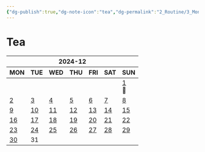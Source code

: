 ```yaml
---
{"dg-publish":true,"dg-note-icon":"tea","dg-permalink":"2_Routine/3_Monthly/Overview/tea","tags":["monthly","tea","overview"],"permalink":"/2_Routine/3_Monthly/Overview/tea/","dgPassFrontmatter":true,"noteIcon":"tea"}
---
```


# Tea
<table class="habitt" style="width: 100%;"><thead><tr><th class="habitt-head" colspan="7">2024-12</th></tr><tr><th class="habitt-th habitt-th-0">MON</th><th class="habitt-th habitt-th-1">TUE</th><th class="habitt-th habitt-th-2">WED</th><th class="habitt-th habitt-th-3">THU</th><th class="habitt-th habitt-th-4">FRI</th><th class="habitt-th habitt-th-5">SAT</th><th class="habitt-th habitt-th-6">SUN</th></tr></thead><tbody><tr><td class="habitt-td habitt-td--disabled "><div class="habitt-c"><div class="habitt-date"></div><div class="habitt-dots"></div></div></td><td class="habitt-td habitt-td--disabled "><div class="habitt-c"><div class="habitt-date"></div><div class="habitt-dots"></div></div></td><td class="habitt-td habitt-td--disabled "><div class="habitt-c"><div class="habitt-date"></div><div class="habitt-dots"></div></div></td><td class="habitt-td habitt-td--disabled "><div class="habitt-c"><div class="habitt-date"></div><div class="habitt-dots"></div></div></td><td class="habitt-td habitt-td--disabled "><div class="habitt-c"><div class="habitt-date"></div><div class="habitt-dots"></div></div></td><td class="habitt-td habitt-td--disabled "><div class="habitt-c"><div class="habitt-date"></div><div class="habitt-dots"></div></div></td><td class="habitt-td habitt-td--1 habitt-td--checked"><div class="habitt-c"><div class="habitt-date"><a class="internal-link" data-href="2_Routine/1_Daily/Drinks/2024-12-01.md" target="_blank" rel="noopener" href="2_Routine/1_Daily/Drinks/2024-12-01.md">1</a></div><div class="habitt-dots"><div class="habit-content">🍵
</div></div></div></td></tr><tr><td class="habitt-td habitt-td--2 habitt-td--checked"><div class="habitt-c"><div class="habitt-date"><a class="internal-link" data-href="2_Routine/1_Daily/Drinks/2024-12-02" target="_blank" rel="noopener" href="2_Routine/1_Daily/Drinks/2024-12-02">2</a></div><div class="habitt-dots"><div class="habit-content"></div></div></div></td><td class="habitt-td habitt-td--3 habitt-td--checked"><div class="habitt-c"><div class="habitt-date"><a class="internal-link" data-href="2_Routine/1_Daily/Drinks/2024-12-03" target="_blank" rel="noopener" href="2_Routine/1_Daily/Drinks/2024-12-03">3</a></div><div class="habitt-dots"><div class="habit-content"></div></div></div></td><td class="habitt-td habitt-td--4 habitt-td--checked"><div class="habitt-c"><div class="habitt-date"><a class="internal-link" data-href="2_Routine/1_Daily/Drinks/2024-12-04" target="_blank" rel="noopener" href="2_Routine/1_Daily/Drinks/2024-12-04">4</a></div><div class="habitt-dots"><div class="habit-content"></div></div></div></td><td class="habitt-td habitt-td--5 habitt-td--checked"><div class="habitt-c"><div class="habitt-date"><a class="internal-link" data-href="2_Routine/1_Daily/Drinks/2024-12-05" target="_blank" rel="noopener" href="2_Routine/1_Daily/Drinks/2024-12-05">5</a></div><div class="habitt-dots"><div class="habit-content"></div></div></div></td><td class="habitt-td habitt-td--6 habitt-td--checked"><div class="habitt-c"><div class="habitt-date"><a class="internal-link" data-href="2_Routine/1_Daily/Drinks/2024-12-06" target="_blank" rel="noopener" href="2_Routine/1_Daily/Drinks/2024-12-06">6</a></div><div class="habitt-dots"><div class="habit-content"></div></div></div></td><td class="habitt-td habitt-td--7 habitt-td--checked"><div class="habitt-c"><div class="habitt-date"><a class="internal-link" data-href="2_Routine/1_Daily/Drinks/2024-12-07" target="_blank" rel="noopener" href="2_Routine/1_Daily/Drinks/2024-12-07">7</a></div><div class="habitt-dots"><div class="habit-content"></div></div></div></td><td class="habitt-td habitt-td--8 habitt-td--checked"><div class="habitt-c"><div class="habitt-date"><a class="internal-link" data-href="2_Routine/1_Daily/Drinks/2024-12-08" target="_blank" rel="noopener" href="2_Routine/1_Daily/Drinks/2024-12-08">8</a></div><div class="habitt-dots"><div class="habit-content"></div></div></div></td></tr><tr><td class="habitt-td habitt-td--9 habitt-td--checked"><div class="habitt-c"><div class="habitt-date"><a class="internal-link" data-href="2_Routine/1_Daily/Drinks/2024-12-09" target="_blank" rel="noopener" href="2_Routine/1_Daily/Drinks/2024-12-09">9</a></div><div class="habitt-dots"><div class="habit-content"></div></div></div></td><td class="habitt-td habitt-td--10 habitt-td--checked"><div class="habitt-c"><div class="habitt-date"><a class="internal-link" data-href="2_Routine/1_Daily/Drinks/2024-12-10" target="_blank" rel="noopener" href="2_Routine/1_Daily/Drinks/2024-12-10">10</a></div><div class="habitt-dots"><div class="habit-content"></div></div></div></td><td class="habitt-td habitt-td--11 habitt-td--checked"><div class="habitt-c"><div class="habitt-date"><a class="internal-link" data-href="2_Routine/1_Daily/Drinks/2024-12-11" target="_blank" rel="noopener" href="2_Routine/1_Daily/Drinks/2024-12-11">11</a></div><div class="habitt-dots"><div class="habit-content"></div></div></div></td><td class="habitt-td habitt-td--12 habitt-td--checked"><div class="habitt-c"><div class="habitt-date"><a class="internal-link" data-href="2_Routine/1_Daily/Drinks/2024-12-12" target="_blank" rel="noopener" href="2_Routine/1_Daily/Drinks/2024-12-12">12</a></div><div class="habitt-dots"><div class="habit-content"></div></div></div></td><td class="habitt-td habitt-td--13 habitt-td--checked"><div class="habitt-c"><div class="habitt-date"><a class="internal-link" data-href="2_Routine/1_Daily/Drinks/2024-12-13" target="_blank" rel="noopener" href="2_Routine/1_Daily/Drinks/2024-12-13">13</a></div><div class="habitt-dots"><div class="habit-content"></div></div></div></td><td class="habitt-td habitt-td--14 habitt-td--checked"><div class="habitt-c"><div class="habitt-date"><a class="internal-link" data-href="2_Routine/1_Daily/Drinks/2024-12-14" target="_blank" rel="noopener" href="2_Routine/1_Daily/Drinks/2024-12-14">14</a></div><div class="habitt-dots"><div class="habit-content"></div></div></div></td><td class="habitt-td habitt-td--15 habitt-td--checked"><div class="habitt-c"><div class="habitt-date"><a class="internal-link" data-href="2_Routine/1_Daily/Drinks/2024-12-15" target="_blank" rel="noopener" href="2_Routine/1_Daily/Drinks/2024-12-15">15</a></div><div class="habitt-dots"><div class="habit-content"></div></div></div></td></tr><tr><td class="habitt-td habitt-td--16 habitt-td--checked"><div class="habitt-c"><div class="habitt-date"><a class="internal-link" data-href="2_Routine/1_Daily/Drinks/2024-12-16" target="_blank" rel="noopener" href="2_Routine/1_Daily/Drinks/2024-12-16">16</a></div><div class="habitt-dots"><div class="habit-content"></div></div></div></td><td class="habitt-td habitt-td--17 habitt-td--checked"><div class="habitt-c"><div class="habitt-date"><a class="internal-link" data-href="2_Routine/1_Daily/Drinks/2024-12-17" target="_blank" rel="noopener" href="2_Routine/1_Daily/Drinks/2024-12-17">17</a></div><div class="habitt-dots"><div class="habit-content"></div></div></div></td><td class="habitt-td habitt-td--18 habitt-td--checked"><div class="habitt-c"><div class="habitt-date"><a class="internal-link" data-href="2_Routine/1_Daily/Drinks/2024-12-18" target="_blank" rel="noopener" href="2_Routine/1_Daily/Drinks/2024-12-18">18</a></div><div class="habitt-dots"><div class="habit-content"></div></div></div></td><td class="habitt-td habitt-td--19 habitt-td--checked"><div class="habitt-c"><div class="habitt-date"><a class="internal-link" data-href="2_Routine/1_Daily/Drinks/2024-12-19" target="_blank" rel="noopener" href="2_Routine/1_Daily/Drinks/2024-12-19">19</a></div><div class="habitt-dots"><div class="habit-content"></div></div></div></td><td class="habitt-td habitt-td--20 habitt-td--checked"><div class="habitt-c"><div class="habitt-date"><a class="internal-link" data-href="2_Routine/1_Daily/Drinks/2024-12-20" target="_blank" rel="noopener" href="2_Routine/1_Daily/Drinks/2024-12-20">20</a></div><div class="habitt-dots"><div class="habit-content"></div></div></div></td><td class="habitt-td habitt-td--21 habitt-td--checked"><div class="habitt-c"><div class="habitt-date"><a class="internal-link" data-href="2_Routine/1_Daily/Drinks/2024-12-21.md" target="_blank" rel="noopener" href="2_Routine/1_Daily/Drinks/2024-12-21.md">21</a></div><div class="habitt-dots"><div class="habit-content"></div></div></div></td><td class="habitt-td habitt-td--22 habitt-td--checked"><div class="habitt-c"><div class="habitt-date"><a class="internal-link" data-href="2_Routine/1_Daily/Drinks/2024-12-22" target="_blank" rel="noopener" href="2_Routine/1_Daily/Drinks/2024-12-22">22</a></div><div class="habitt-dots"><div class="habit-content"></div></div></div></td></tr><tr><td class="habitt-td habitt-td--23 habitt-td--checked"><div class="habitt-c"><div class="habitt-date"><a class="internal-link" data-href="2_Routine/1_Daily/Drinks/2024-12-23" target="_blank" rel="noopener" href="2_Routine/1_Daily/Drinks/2024-12-23">23</a></div><div class="habitt-dots"><div class="habit-content"></div></div></div></td><td class="habitt-td habitt-td--24 habitt-td--checked"><div class="habitt-c"><div class="habitt-date"><a class="internal-link" data-href="2_Routine/1_Daily/Drinks/2024-12-24" target="_blank" rel="noopener" href="2_Routine/1_Daily/Drinks/2024-12-24">24</a></div><div class="habitt-dots"><div class="habit-content"></div></div></div></td><td class="habitt-td habitt-td--25 habitt-td--checked"><div class="habitt-c"><div class="habitt-date"><a class="internal-link" data-href="2_Routine/1_Daily/Drinks/2024-12-25" target="_blank" rel="noopener" href="2_Routine/1_Daily/Drinks/2024-12-25">25</a></div><div class="habitt-dots"><div class="habit-content"></div></div></div></td><td class="habitt-td habitt-td--26 habitt-td--checked"><div class="habitt-c"><div class="habitt-date"><a class="internal-link" data-href="2_Routine/1_Daily/Drinks/2024-12-26" target="_blank" rel="noopener" href="2_Routine/1_Daily/Drinks/2024-12-26">26</a></div><div class="habitt-dots"><div class="habit-content"></div></div></div></td><td class="habitt-td habitt-td--27 habitt-td--checked"><div class="habitt-c"><div class="habitt-date"><a class="internal-link" data-href="2_Routine/1_Daily/Drinks/2024-12-27" target="_blank" rel="noopener" href="2_Routine/1_Daily/Drinks/2024-12-27">27</a></div><div class="habitt-dots"><div class="habit-content"></div></div></div></td><td class="habitt-td habitt-td--28 habitt-td--checked"><div class="habitt-c"><div class="habitt-date"><a class="internal-link" data-href="2_Routine/1_Daily/Drinks/2024-12-28" target="_blank" rel="noopener" href="2_Routine/1_Daily/Drinks/2024-12-28">28</a></div><div class="habitt-dots"><div class="habit-content"></div></div></div></td><td class="habitt-td habitt-td--29 habitt-td--checked"><div class="habitt-c"><div class="habitt-date"><a class="internal-link" data-href="2_Routine/1_Daily/Drinks/2024-12-29" target="_blank" rel="noopener" href="2_Routine/1_Daily/Drinks/2024-12-29">29</a></div><div class="habitt-dots"><div class="habit-content"></div></div></div></td></tr><tr><td class="habitt-td habitt-td--30 habitt-td--checked"><div class="habitt-c"><div class="habitt-date"><a class="internal-link" data-href="2_Routine/1_Daily/Drinks/2024-12-30" target="_blank" rel="noopener" href="2_Routine/1_Daily/Drinks/2024-12-30">30</a></div><div class="habitt-dots"><div class="habit-content"></div></div></div></td><td class="habitt-td habitt-td--31 "><div class="habitt-c"><div class="habitt-date">31</div><div class="habitt-dots"></div></div></td><td class="habitt-td habitt-td--disabled "><div class="habitt-c"><div class="habitt-date"></div><div class="habitt-dots"></div></div></td><td class="habitt-td habitt-td--disabled "><div class="habitt-c"><div class="habitt-date"></div><div class="habitt-dots"></div></div></td><td class="habitt-td habitt-td--disabled "><div class="habitt-c"><div class="habitt-date"></div><div class="habitt-dots"></div></div></td><td class="habitt-td habitt-td--disabled "><div class="habitt-c"><div class="habitt-date"></div><div class="habitt-dots"></div></div></td><td class="habitt-td habitt-td--disabled "><div class="habitt-c"><div class="habitt-date"></div><div class="habitt-dots"></div></div></td></tr></tbody></table>